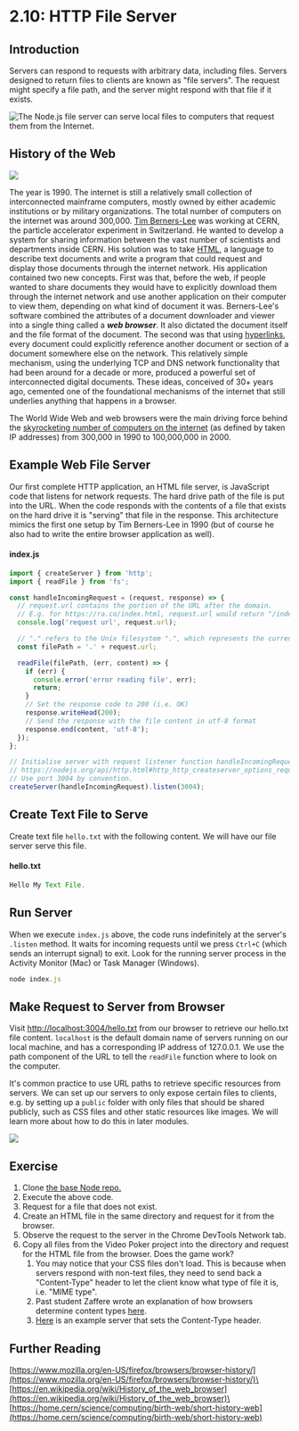 # 2.10: HTTP File Server

## Introduction

Servers can respond to requests with arbitrary data, including files. Servers designed to return files to clients are known as "file servers". The request might specify a file path, and the server might respond with that file if it exists.

![The Node.js file server can serve local files to computers that request them from the Internet.](../.gitbook/assets/file-server-node.jpg)

## History of the Web

![](../.gitbook/assets/berners-lee.jpg)

The year is 1990. The internet is still a relatively small collection of interconnected mainframe computers, mostly owned by either academic institutions or by military organizations. The total number of computers on the internet was around 300,000. [Tim Berners-Lee](https://en.wikipedia.org/wiki/Tim_Berners-Lee) was working at CERN, the particle accelerator experiment in Switzerland. He wanted to develop a system for sharing information between the vast number of scientists and departments inside CERN. His solution was to take [HTML](https://en.wikipedia.org/wiki/HTML), a language to describe text documents and write a program that could request and display those documents through the internet network. His application contained two new concepts. First was that, before the web, if people wanted to share documents they would have to explicitly download them through the internet network and use another application on their computer to view them, depending on what kind of document it was. Berners-Lee's software combined the attributes of a document downloader and viewer into a single thing called a _**web browser**_. It also dictated the document itself and the file format of the document. The second was that using [hyperlinks](https://en.wikipedia.org/wiki/Hyperlink), every document could explicitly reference another document or section of a document somewhere else on the network. This relatively simple mechanism, using the underlying TCP and DNS network functionality that had been around for a decade or more, produced a powerful set of interconnected digital documents. These ideas, conceived of 30+ years ago, cemented one of the foundational mechanisms of the internet that still underlies anything that happens in a browser.

The World Wide Web and web browsers were the main driving force behind the [skyrocketing number of computers on the internet](https://en.wikipedia.org/wiki/Global_Internet_usage#Internet_hosts) (as defined by taken IP addresses) from 300,000 in 1990 to 100,000,000 in 2000.

## Example Web File Server

Our first complete HTTP application, an HTML file server, is JavaScript code that listens for network requests. The hard drive path of the file is put into the URL. When the code responds with the contents of a file that exists on the hard drive it is "serving" that file in the response. This architecture mimics the first one setup by Tim Berners-Lee in 1990 (but of course he also had to write the entire browser application as well).

#### index.js

```javascript
import { createServer } from 'http';
import { readFile } from 'fs';

const handleIncomingRequest = (request, response) => {
  // request.url contains the portion of the URL after the domain.
  // E.g. for https://ra.co/index.html, request.url would return "/index.html".
  console.log('request url', request.url);

  // "." refers to the Unix filesystem ".", which represents the current directory.
  const filePath = '.' + request.url;

  readFile(filePath, (err, content) => {
    if (err) {
      console.error('error reading file', err);
      return;
    }
    // Set the response code to 200 (i.e. OK)
    response.writeHead(200);
    // Send the response with the file content in utf-8 format
    response.end(content, 'utf-8');
  });
};

// Initialise server with request listener function handleIncomingRequest
// https://nodejs.org/api/http.html#http_http_createserver_options_requestlistener
// Use port 3004 by convention.
createServer(handleIncomingRequest).listen(3004);
```

## Create Text File to Serve

Create text file `hello.txt` with the following content. We will have our file server serve this file.

#### hello.txt

```javascript
Hello My Text File.
```

## Run Server

When we execute `index.js` above, the code runs indefinitely at the server's `.listen` method. It waits for incoming requests until we press `Ctrl+C` (which sends an interrupt signal) to exit. Look for the running server process in the Activity Monitor (Mac) or Task Manager (Windows).

```javascript
node index.js
```

## Make Request to Server from Browser

Visit [http://localhost:3004/hello.txt](http://localhost:3004/hello.txt) from our browser to retrieve our hello.txt file content. `localhost` is the default domain name of servers running on our local machine, and has a corresponding IP address of 127.0.0.1. We use the path component of the URL to tell the `readFile` function where to look on the computer. 

It's common practice to use URL paths to retrieve specific resources from servers. We can set up our servers to only expose certain files to clients, e.g. by setting up a `public` folder with only files that should be shared publicly, such as CSS files and other static resources like images. We will learn more about how to do this in later modules.

![](../.gitbook/assets/urls.jpg)

## Exercise

1. Clone [the base Node repo.](https://github.com/rocketacademy/base-node-bootcamp)
2. Execute the above code.
3. Request for a file that does not exist.
4. Create an HTML file in the same directory and request for it from the browser.
5. Observe the request to the server in the Chrome DevTools Network tab.
6. Copy all files from the Video Poker project into the directory and request for the HTML file from the browser. Does the game work?
   1. You may notice that your CSS files don't load. This is because when servers respond with non-text files, they need to send back a "Content-Type" header to let the client know what type of file it is, i.e. "MIME type". 
   2. Past student Zaffere wrote an explanation of how browsers determine content types [here](https://pastebin.com/vCRjijqf).
   3. [Here](https://developer.mozilla.org/en-US/docs/Learn/Server-side/Node_server_without_framework) is an example server that sets the Content-Type header.

## Further Reading

[https://www.mozilla.org/en-US/firefox/browsers/browser-history/](https://www.mozilla.org/en-US/firefox/browsers/browser-history/)\
\
[https://en.wikipedia.org/wiki/History_of_the_web_browser](https://en.wikipedia.org/wiki/History_of_the_web_browser)\
\
[https://home.cern/science/computing/birth-web/short-history-web](https://home.cern/science/computing/birth-web/short-history-web)
